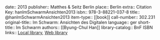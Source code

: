 date:: 2013
publisher:: Matthes & Seitz Berlin
place:: Berlin
extra:: Citation Key: hanImSchwarmAnsichten2013
isbn:: 978-3-88221-037-8
title:: @hanImSchwarmAnsichten2013
item-type:: [[book]]
call-number:: 302.231
original-title:: Im Schwarm: Ansichten des Digitalen
language:: ger
short-title:: Im Schwarm
authors:: [[Byung-Chul Han]]
library-catalog:: BnF ISBN
links:: [Local library](zotero://select/groups/2386895/items/ZCNT5JCS), [Web library](https://www.zotero.org/groups/2386895/items/ZCNT5JCS)
